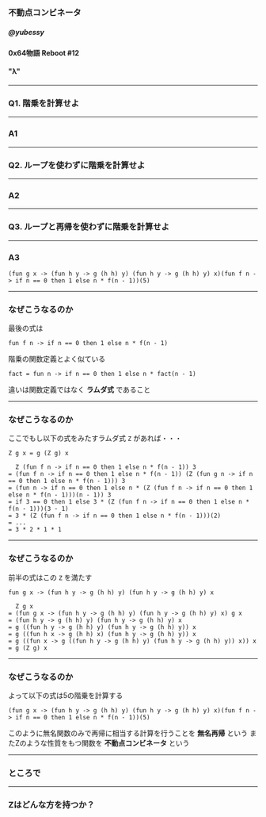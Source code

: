 <!-- $theme: gaia -->

### 不動点コンビネータ

##### @yubessy

#### 0x64物語 Reboot #12

#### "λ"

---

### Q1. 階乗を計算せよ

---

### A1

---

### Q2. ループを使わずに階乗を計算せよ

---

### A2

---

### Q3. ループと再帰を使わずに階乗を計算せよ

---

### A3

```
(fun g x -> (fun h y -> g (h h) y) (fun h y -> g (h h) y) x)(fun f n -> if n == 0 then 1 else n * f(n - 1))(5)
```

---

### なぜこうなるのか

最後の式は

`fun f n -> if n == 0 then 1 else n * f(n - 1)`

階乗の関数定義とよく似ている

`fact = fun n -> if n == 0 then 1 else n * fact(n - 1)`

違いは関数定義ではなく **ラムダ式** であること

---

### なぜこうなるのか

ここでもし以下の式をみたすラムダ式 `Z` があれば・・・

`Z g x = g (Z g) x`

```
  Z (fun f n -> if n == 0 then 1 else n * f(n - 1)) 3
= (fun f n -> if n == 0 then 1 else n * f(n - 1)) (Z (fun g n -> if n == 0 then 1 else n * f(n - 1))) 3
= (fun n -> if n == 0 then 1 else n * (Z (fun f n -> if n == 0 then 1 else n * f(n - 1)))(n - 1)) 3
= if 3 == 0 then 1 else 3 * (Z (fun f n -> if n == 0 then 1 else n * f(n - 1)))(3 - 1)
= 3 * (Z (fun f n -> if n == 0 then 1 else n * f(n - 1)))(2)
= ...
= 3 * 2 * 1 * 1
```

---

### なぜこうなるのか

前半の式はこの `Z` を満たす

`fun g x -> (fun h y -> g (h h) y) (fun h y -> g (h h) y) x`

```
  Z g x
= (fun g x -> (fun h y -> g (h h) y) (fun h y -> g (h h) y) x) g x
= (fun h y -> g (h h) y) (fun h y -> g (h h) y) x
= g ((fun h y -> g (h h) y) (fun h y -> g (h h) y)) x
= g ((fun h x -> g (h h) x) (fun h y -> g (h h) y)) x
= g ((fun x -> g ((fun h y -> g (h h) y) (fun h y -> g (h h) y)) x)) x
= g (Z g) x
```

---

### なぜこうなるのか

よって以下の式は5の階乗を計算する

```
(fun g x -> (fun h y -> g (h h) y) (fun h y -> g (h h) y) x)(fun f n -> if n == 0 then 1 else n * f(n - 1))(5)
```

このように無名関数のみで再帰に相当する計算を行うことを **無名再帰** という
またZのような性質をもつ関数を **不動点コンビネータ** という

---

### ところで

---

### Zはどんな方を持つか？


